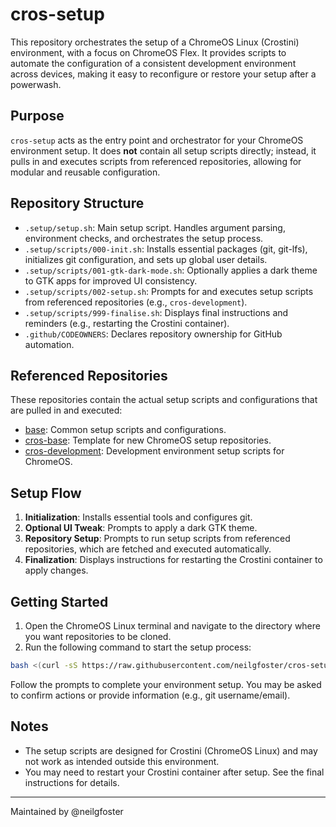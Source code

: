 
# cros-setup

This repository orchestrates the setup of a ChromeOS Linux (Crostini) environment, with a focus on ChromeOS Flex. It provides scripts to automate the configuration of a consistent development environment across devices, making it easy to reconfigure or restore your setup after a powerwash.

## Purpose

`cros-setup` acts as the entry point and orchestrator for your ChromeOS environment setup. It does **not** contain all setup scripts directly; instead, it pulls in and executes scripts from referenced repositories, allowing for modular and reusable configuration.

## Repository Structure

- `.setup/setup.sh`: Main setup script. Handles argument parsing, environment checks, and orchestrates the setup process.
- `.setup/scripts/000-init.sh`: Installs essential packages (git, git-lfs), initializes git configuration, and sets up global user details.
- `.setup/scripts/001-gtk-dark-mode.sh`: Optionally applies a dark theme to GTK apps for improved UI consistency.
- `.setup/scripts/002-setup.sh`: Prompts for and executes setup scripts from referenced repositories (e.g., `cros-development`).
- `.setup/scripts/999-finalise.sh`: Displays final instructions and reminders (e.g., restarting the Crostini container).
- `.github/CODEOWNERS`: Declares repository ownership for GitHub automation.

## Referenced Repositories

These repositories contain the actual setup scripts and configurations that are pulled in and executed:

- [base](https://github.com/neilgfoster/base): Common setup scripts and configurations.
- [cros-base](https://github.com/neilgfoster/cros-base): Template for new ChromeOS setup repositories.
- [cros-development](https://github.com/neilgfoster/cros-development): Development environment setup scripts for ChromeOS.

## Setup Flow

1. **Initialization**: Installs essential tools and configures git.
2. **Optional UI Tweak**: Prompts to apply a dark GTK theme.
3. **Repository Setup**: Prompts to run setup scripts from referenced repositories, which are fetched and executed automatically.
4. **Finalization**: Displays instructions for restarting the Crostini container to apply changes.

## Getting Started

1. Open the ChromeOS Linux terminal and navigate to the directory where you want repositories to be cloned.
2. Run the following command to start the setup process:

```bash
bash <(curl -sS https://raw.githubusercontent.com/neilgfoster/cros-setup/main/.setup/setup.sh) -o=neilgfoster -r=cros-setup
```

Follow the prompts to complete your environment setup. You may be asked to confirm actions or provide information (e.g., git username/email).

## Notes

- The setup scripts are designed for Crostini (ChromeOS Linux) and may not work as intended outside this environment.
- You may need to restart your Crostini container after setup. See the final instructions for details.

---

Maintained by @neilgfoster
